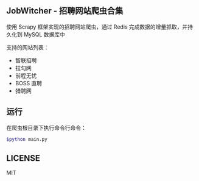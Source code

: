 ## JobWitcher - 招聘网站爬虫合集

使用 Scrapy 框架实现的招聘网站爬虫，通过 Redis 完成数据的增量抓取，并持久化到 MySQL 数据库中

支持的网站列表：
- 智联招聘
- 拉勾网
- 前程无忧
- BOSS 直聘
- 猎聘网

## 运行
在爬虫根目录下执行命令行命令：
```bash
$python main.py
```

## LICENSE
MIT
